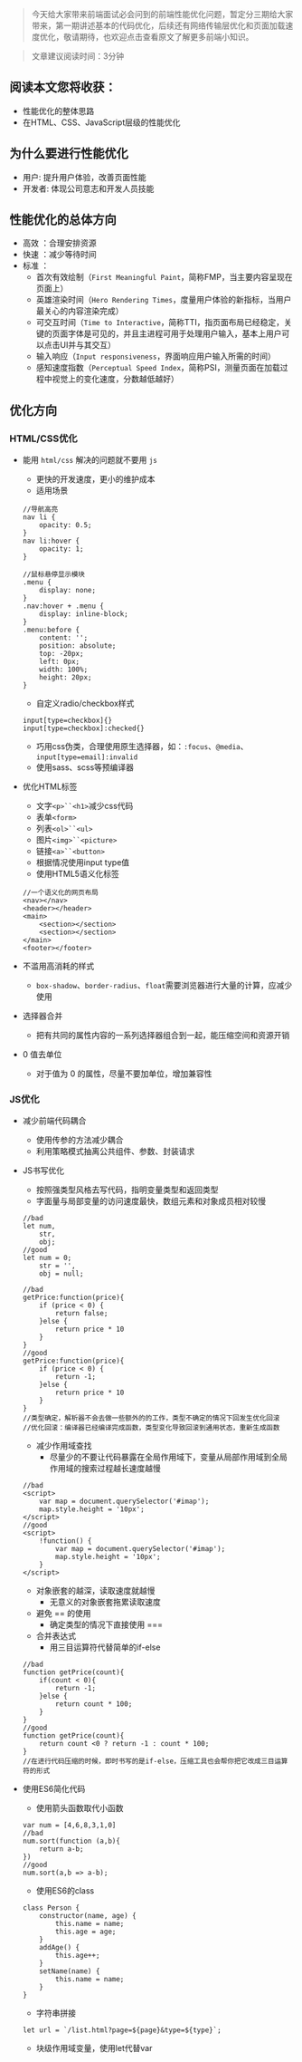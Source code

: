 > 今天给大家带来前端面试必会问到的前端性能优化问题，暂定分三期给大家带来，第一期讲述基本的代码优化，后续还有网络传输层优化和页面加载速度优化，敬请期待，也欢迎点击查看原文了解更多前端小知识。

> 文章建议阅读时间：3分钟

## 阅读本文您将收获：
* 性能优化的整体思路
* 在HTML、CSS、JavaScript层级的性能优化

## 为什么要进行性能优化
* 用户: 提升用户体验，改善页面性能
* 开发者: 体现公司意志和开发人员技能

## 性能优化的总体方向
* 高效 ：合理安排资源
* 快速 ：减少等待时间
* 标准 ：
	* 首次有效绘制（`First Meaningful Paint`，简称FMP，当主要内容呈现在页面上）
	* 英雄渲染时间（`Hero Rendering Times`，度量用户体验的新指标，当用户最关心的内容渲染完成）
	* 可交互时间（`Time to Interactive`，简称TTI，指页面布局已经稳定，关键的页面字体是可见的，并且主进程可用于处理用户输入，基本上用户可以点击UI并与其交互）
	* 输入响应（`Input responsiveness`，界面响应用户输入所需的时间）
	* 感知速度指数（`Perceptual Speed Index`，简称PSI，测量页面在加载过程中视觉上的变化速度，分数越低越好）

## 优化方向
### HTML/CSS优化
* 能用 `html/css` 解决的问题就不要用 `js`
	* 更快的开发速度，更小的维护成本
	* 适用场景
	
	```
	//导航高亮
	nav li {
		opacity: 0.5;
	}
	nav li:hover {
		opacity: 1;
	}
	```
	```
	//鼠标悬停显示模块
	.menu {
		display: none;
	}
	.nav:hover + .menu {
		display: inline-block;
	}
	.menu:before {
		content: '';
		position: absolute;
		top: -20px;
		left: 0px;
		width: 100%;
		height: 20px;
	}
	```
	* 自定义radio/checkbox样式
	
	```
	input[type=checkbox]{}
	input[type=checkbox]:checked{}
	```
	* 巧用css伪类，合理使用原生选择器，如：`:focus`、`@media`、`input[type=email]:invalid`
	* 使用sass、scss等预编译器
	
* 优化HTML标签
	* 文字`<p>``<h1>`减少css代码
	* 表单`<form>`
	* 列表`<ol>``<ul>`
	* 图片`<img>``<picture>`
	* 链接`<a>``<button>`
	* 根据情况使用input type值
	* 使用HTML5语义化标签
	
	```
	//一个语义化的网页布局
	<nav></nav>
	<header></header>
	<main>
		<section></section>
		<section></section>
	</main>
	<footer></footer>
	```
* 不滥用高消耗的样式
	* `box-shadow`、`border-radius`、`float`需要浏览器进行大量的计算，应减少使用
* 选择器合并
	* 把有共同的属性内容的一系列选择器组合到一起，能压缩空间和资源开销
* 0 值去单位
	* 对于值为 0 的属性，尽量不要加单位，增加兼容性

### JS优化
* 减少前端代码耦合
	* 使用传参的方法减少耦合
	* 利用策略模式抽离公共组件、参数、封装请求
* JS书写优化
	* 按照强类型风格去写代码，指明变量类型和返回类型
	* 字面量与局部变量的访问速度最快，数组元素和对象成员相对较慢
	
	```
	//bad
	let num,
		str,
		obj;
	//good
	let num = 0;
		str = '',
		obj = null;
		
	//bad
	getPrice:function(price){
		if (price < 0) {
			return false;
		}else {
			return price * 10
		}
	}
	//good
	getPrice:function(price){
		if (price < 0) {
			return -1;
		}else {
			return price * 10
		}
	}
	//类型确定，解析器不会去做一些额外的的工作，类型不确定的情况下回发生优化回滚
	//优化回滚：编译器已经编译完成函数，类型变化导致回滚到通用状态，重新生成函数
	```
	
	* 减少作用域查找
		* 尽量少的不要让代码暴露在全局作用域下，变量从局部作用域到全局作用域的搜索过程越长速度越慢
	
	```
	//bad
	<script>
		var map = document.querySelector('#imap');
		map.style.height = '10px';
	</script>
	//good
	<script>
		!function() {
			var map = document.querySelector('#imap');
			map.style.height = '10px';
		}
	</script>
	```
	
	* 对象嵌套的越深，读取速度就越慢
		* 无意义的对象嵌套拖累读取速度
	* 避免 == 的使用
		* 确定类型的情况下直接使用 ===
	* 合并表达式
		* 用三目运算符代替简单的if-else
	
	```
	//bad
	function getPrice(count){
		if(count < 0){
			return -1;
		}else {
			return count * 100;
		}
	}
	//good
	function getPrice(count){
		return count <0 ? return -1 : count * 100;
	}
	//在进行代码压缩的时候，即时书写的是if-else，压缩工具也会帮你把它改成三目运算符的形式
	```
* 使用ES6简化代码
	* 使用箭头函数取代小函数
	
	```
	var num = [4,6,8,3,1,0]
	//bad
	num.sort(function (a,b){
		return a-b;
	})
	//good
	num.sort(a,b => a-b);
	```
	* 使用ES6的class
	
	```
	class Person {
		constructor(name, age) {
			this.name = name;
			this.age = age;
		}
		addAge() {
			this.age++;
		}
		setName(name) {
			this.name = name;
		}
	}
	```
	* 字符串拼接
	
	```
	let url = `/list.html?page=${page}&type=${type}`;
	```
	* 块级作用域变量，使用let代替var